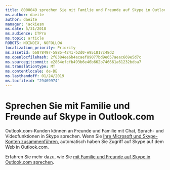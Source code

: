 ```yaml
---
title: 8000049 sprechen Sie mit Familie und Freunde auf Skype in Outlook.com
ms.author: daeite
author: daeite
manager: jackiesm
ms.date: 5/31/2018
ms.audience: ITPro
ms.topic: article
ROBOTS: NOINDEX, NOFOLLOW
localization_priority: Priority
ms.assetid: b6878497-5885-4241-b2d0-e951817c48d2
ms.openlocfilehash: 2f8384ee6b4acaef89077bd9e657aeac669e5d7c
ms.sourcegitcommit: e2864efcfb493b6e46b662b746661a61232bdba7
ms.translationtype: MT
ms.contentlocale: de-DE
ms.lasthandoff: 01/24/2019
ms.locfileid: "29469974"
---
```

# <a name="talk-to-family-and-friends-on-skype-in-outlookcom"></a>Sprechen Sie mit Familie und Freunde auf Skype in Outlook.com

Outlook.com-Kunden können an Freunde und Familie mit Chat, Sprach- und Videofunktionen in Skype sprechen. Wenn Sie [Ihre Microsoft und Skype-Konten zusammenführen](https://go.microsoft.com/fwlink/p/?linkid=2001101&amp;clcid=0x409), automatisch haben Sie Zugriff auf Skype auf dem Web in Outlook.com.
  
Erfahren Sie mehr dazu, wie Sie [mit Familie und Freunde auf Skype in Outlook.com sprechen](https://go.microsoft.com/fwlink/p/?linkid=2001407&amp;clcid=0x409).
  

